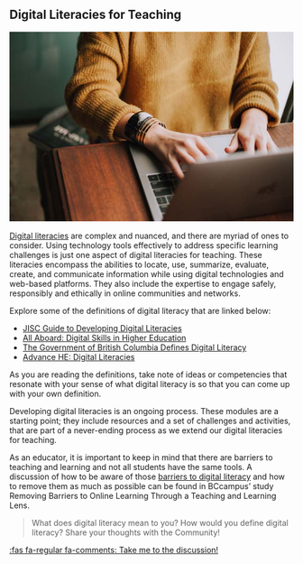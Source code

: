 ## Digital Literacies for Teaching

![](images/digLit.jpg)

[Digital literacies](https://dmlcentral.net/wp-content/uploads/files/doug-belshaw-edd-thesis-final.pdf) are complex and nuanced, and there are myriad of ones to consider. Using technology tools effectively to address specific learning challenges is just one aspect of digital literacies for teaching. These literacies encompass the abilities to locate, use, summarize, evaluate, create, and communicate information while using digital technologies and web-based platforms. They also include the expertise to engage safely, responsibly and ethically in online communities and networks.

Explore some of the definitions of digital literacy that are linked below:

*   [JISC Guide to Developing Digital Literacies](https://www.jisc.ac.uk/full-guide/developing-digital-literacies)
*   [All Aboard: Digital Skills in Higher Education](https://www.allaboardhe.ie/)
*   [The Government of British Columbia Defines Digital Literacy](https://www2.gov.bc.ca/gov/content/education-training/k-12/teach/resources-for-teachers/digital-literacy)
*   [Advance HE: Digital Literacies](https://www.advance-he.ac.uk/knowledge-hub/digital-literacies)

As you are reading the definitions, take note of ideas or competencies that resonate with your sense of what digital literacy is so that you can come up with your own definition.

Developing digital literacies is an ongoing process. These modules are a starting point; they include resources and a set of challenges and activities, that are part of a never-ending process as we extend our digital literacies for teaching.

As an educator, it is important to keep in mind that there are barriers to teaching and learning and not all students have the same tools. A discussion of how to be aware of those [barriers to digital literacy](https://bccampus.ca/wp-content/uploads/2020/07/Barriers-Digital-Literacy.pdf) and how to remove them as much as possible can be found in BCcampus’ study Removing Barriers to Online Learning Through a Teaching and Learning Lens.

> What does digital literacy mean to you? How would you define digital literacy? Share your thoughts with the Community!

[:fas fa-regular fa-comments: Take me to the discussion!](https://elearn.waikato.ac.nz/mod/forum/view.php?id=2029224 ":class=button")
